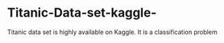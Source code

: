 # Titanic-Data-set-kaggle-
Titanic data set is highly available on Kaggle. It is a classification problem
